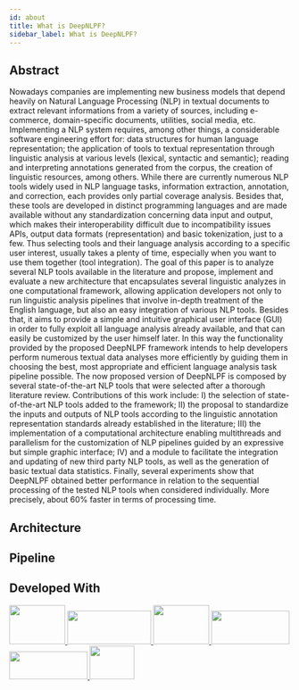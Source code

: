 ```yaml
---
id: about
title: What is DeepNLPF?
sidebar_label: What is DeepNLPF?
---
```


## Abstract
Nowadays companies are implementing new business models that depend heavily on Natural Language Processing (NLP) in textual documents to extract relevant informations from a variety of sources, including e-commerce, domain-specific documents, utilities, social media, etc. Implementing a NLP system requires, among other things, a considerable software engineering effort for: data structures for human language representation; the application of tools to textual representation through linguistic analysis at various levels (lexical, syntactic and semantic); reading and interpreting annotations generated from the corpus, the creation of linguistic resources, among others. While there are currently numerous NLP tools widely used in NLP language tasks, information extraction, annotation, and correction, each provides only partial coverage  analysis. Besides that, these tools are developed in distinct programming languages and are made available without any standardization concerning data input and output, which makes their interoperability difficult due to incompatibility issues APIs, output data formats (representation) and basic tokenization, just to a few. Thus selecting tools and their language analysis according to a specific user interest, usually takes a plenty of time, especially when you want to use them together (tool integration). The goal of this paper is to analyze several NLP tools available in the literature and propose, implement and evaluate a new architecture that encapsulates several linguistic analyzes in one computational framework, allowing application developers not only to run linguistic analysis pipelines that involve in-depth treatment of the English language, but also an easy integration of various NLP tools. Besides that, it aims to provide a simple and intuitive graphical user interface (GUI) in order to fully exploit all language analysis already available, and that can easily be customized by the user himself later. In this way the functionality provided by the proposed DeepNLPF framework intends to help developers perform numerous textual data analyses more efficiently by guiding them in choosing the best, most appropriate and efficient language analysis task pipeline possible. The now proposed version of DeepNLPF is composed by several state-of-the-art NLP tools that were selected after a thorough literature review. Contributions of this work include: I) the selection of state-of-the-art NLP tools added to the framework; II) the proposal to standardize the inputs and outputs of NLP tools according to the linguistic annotation representation standards already established in the literature; III) the implementation of a computational architecture enabling multithreads and parallelism for the customization of NLP pipelines guided by an expressive but simple graphic interface; IV) and a module to facilitate the integration and updating of new third party NLP tools, as well as the generation of basic textual data statistics. Finally, several experiments show that DeepNLPF obtained better performance in relation to the sequential processing of the tested NLP tools when considered individually. More precisely, about 60\% faster in terms of processing time.

## Architecture

## Pipeline

## Developed With

<div>
    <a href="https://docusaurus.io/" target="_blank">
        <img src="https://deepnlpf.github.io/site/img/credits/docusaurus.png" data-canonical-src="https://deepnlpf.github.io/site/img/credits/docusaurus.png" width="100" height="70" />
    </a>
    <a href="https://www.python.org/" target="_blank">
        <img src="https://deepnlpf.github.io/site/img/credits/python.png" data-canonical-src="https://deepnlpf.github.io/site/img/credits/python.png" width="150" height="60" />
    </a>
    <a href="https://palletsprojects.com/p/flask/" target="_blank">
        <img src="https://deepnlpf.github.io/site/img/credits/flask.png" data-canonical-src="https://deepnlpf.github.io/site/img/credits/flask.png" width="100" height="70" />
    </a>
    <a href="https://palletsprojects.com/p/jinja/" target="_blank">
        <img src="https://deepnlpf.github.io/site/img/credits/jinja.png" data-canonical-src="https://deepnlpf.github.io/site/img/credits/jinja.png" width="140" height="60" />
    </a>
    <a href="https://www.mongodb.com/" target="_blank">
        <img src="https://deepnlpf.github.io/site/img/credits/mongodb.png" data-canonical-src="https://deepnlpf.github.io/site/img/credits/mongodb.png" width="140" height="50" />
    </a>
    <!--a href="https://graphql.org/" target="_blank">
        <img src="https://deepnlpf.github.io/site/img/credits/graphql.png" data-canonical-src="https://deepnlpf.github.io/site/img/credits/graphql.png" width="170" height="60" />
    </a-->
    <a href="https://pynsource.com/" target="_blank" title="Pynsource">
        <img src="https://deepnlpf.github.io/site/img/credits/pynsource.png" data-canonical-src="https://deepnlpf.github.io/site/img/credits/pynsource.png" width="80" height="60" />
    </a>

</div>



